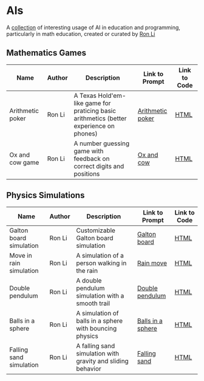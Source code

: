 # AIs

A [collection](https://github.com/rongpenl/AIs) of interesting usage of AI in education and programming, particularly in math education, created or curated by [Ron Li](https://www.linkedin.com/in/rongpengli/)

## Mathematics Games
| Name                    | Author | Description                                                                             | Link to Prompt                                   | Link to Code                   |
| ----------------------- | ------ | --------------------------------------------------------------------------------------- | ------------------------------------------------ | ------------------------------ |
| Arithmetic poker        | Ron Li | A Texas Hold'em-like game for praticing basic arithmetics (better experience on phones) | [Arithmetic poker](Arithmetic_Poker_Prompt.md)   | [HTML](Arithmetic_Poker.html)  |
| Ox and cow game        | Ron Li | A number guessing game with feedback on correct digits and positions                    | [Ox and cow](Ox_Cow_Prompt.md)                  | [HTML](Ox_Cow.html)            |

## Physics Simulations

| Name                    | Author | Description                                                                             | Link to Prompt                                   | Link to Code                   |
| ----------------------- | ------ | --------------------------------------------------------------------------------------- | ------------------------------------------------ | ------------------------------ |
| Galton board simulation | Ron Li | Customizable Galton board simulation                                                    | [Galton board](Galton_Prompt.md)                 | [HTML](Galton.html)            |
| Move in rain simulation | Ron Li | A simulation of a person walking in the rain                                            | [Rain move](Rain_Move_Prompt.md)                 | [HTML](Rain_Move.html)          |
| Double pendulum         | Ron Li | A double pendulum simulation with a smooth trail                                        | [Double pendulum](Double_Pendulum_Prompt.md)     | [HTML](Double_Pendulum.html)   |
| Balls in a sphere       | Ron Li | A simulation of balls in a sphere with bouncing physics                                   | [Balls in a sphere](Balls_in_Sphere_Prompt.md) | [HTML](Balls_in_Sphere.html)   |
| Falling sand simulation | Ron Li | A falling sand simulation with gravity and sliding behavior                              | [Falling sand](Falling_Sand_Prompt.md)           | [HTML](Falling_Sand.html)      |
